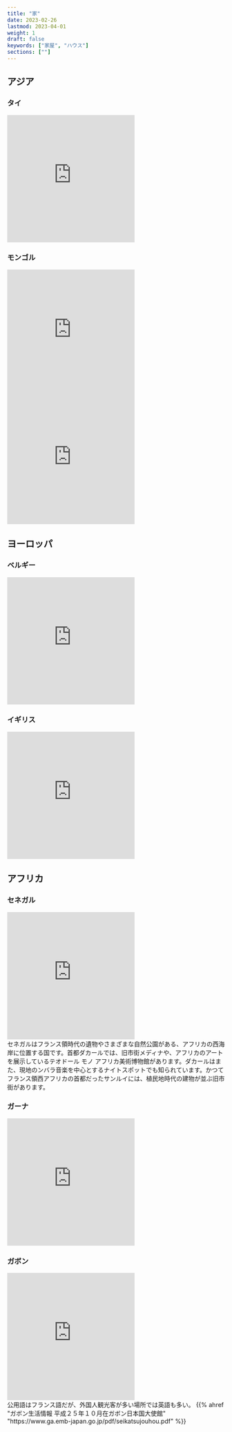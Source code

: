```yaml
---
title: "家"
date: 2023-02-26
lastmod: 2023-04-01
weight: 1
draft: false
keywords: ["家屋", "ハウス"]
sections: [""]
---
```


## アジア
### タイ

<div class="googlemap-if">
<iframe src="https://www.google.com/maps/embed?pb=!4v1677806587962!6m8!1m7!1s9AMrWCle0sd6YDWXVCplUg!2m2!1d13.78385165527636!2d100.4800355724545!3f268.8760753930231!4f0.21515041073530483!5f0.7820865974627469" width="295" height="295" style="border:0;" allowfullscreen="" loading="lazy" referrerpolicy="no-referrer-when-downgrade"></iframe>
</div>

### モンゴル

<div class="googlemap-if">
    <iframe src="https://www.google.com/maps/embed?pb=!4v1677394103199!6m8!1m7!1sXGPCGoiwUxoj_lstmAOlKQ!2m2!1d44.94242053213048!2d106.3236007843352!3f284.1202935018038!4f0.2440985444013819!5f1.2524160541835605" width="295" height="295" style="border:0;" allowfullscreen="" loading="lazy" referrerpolicy="no-referrer-when-downgrade"></iframe>
    <iframe src="https://www.google.com/maps/embed?pb=!4v1677395166642!6m8!1m7!1s2em4dwAoEu5HMKDYmSB-7w!2m2!1d47.33290928316569!2d110.6794113779528!3f123.50778845440978!4f-3.5760620203033824!5f1.6710413906733237" width="295" height="295" style="border:0;" allowfullscreen="" loading="lazy" referrerpolicy="no-referrer-when-downgrade"></iframe>
</div>

## ヨーロッパ
### ベルギー

<div class="googlemap-if">
<iframe src="https://www.google.com/maps/embed?pb=!4v1678557094468!6m8!1m7!1sKP65-whUq7db38X7-6wpyA!2m2!1d50.45278245868658!2d4.866271555959639!3f32.604494820724994!4f1.2497344896390956!5f0.7820865974627469" width="295" height="295" style="border:0;" allowfullscreen="" loading="lazy" referrerpolicy="no-referrer-when-downgrade"></iframe>
</div>

### イギリス

<div class="googlemap-if">
<iframe src="https://www.google.com/maps/embed?pb=!4v1677671090311!6m8!1m7!1srhjh_G1qsz-Stw1EUIC3Mw!2m2!1d51.54677375612285!2d-0.1776594417909041!3f211.95812872447297!4f3.541279414326482!5f1.5689463763092348" width="295" height="295" style="border:0;" allowfullscreen="" loading="lazy" referrerpolicy="no-referrer-when-downgrade"></iframe>
</div>

## アフリカ

### セネガル

<div class="googlemap-if">
<iframe src="https://www.google.com/maps/embed?pb=!4v1678795305875!6m8!1m7!1s2RyaX49DVY1aaKV6Y-aT3w!2m2!1d14.13973742263772!2d-15.80403875229427!3f155.35554360779884!4f-2.9031370799852!5f1.3885373026988062" width="295" height="295" style="border:0;" allowfullscreen="" loading="lazy" referrerpolicy="no-referrer-when-downgrade"></iframe>
<div class="description">
セネガルはフランス領時代の遺物やさまざまな自然公園がある、アフリカの西海岸に位置する国です。首都ダカールでは、旧市街メディナや、アフリカのアートを展示しているテオドール モノ アフリカ美術博物館があります。ダカールはまた、現地のンバラ音楽を中心とするナイトスポットでも知られています。かつてフランス領西アフリカの首都だったサンルイには、植民地時代の建物が並ぶ旧市街があります。
</div>
</div>

### ガーナ

<div class="googlemap-if">
<iframe src="https://www.google.com/maps/embed?pb=!4v1678478125367!6m8!1m7!1sCdCsgKiN3JMekOFY91EAhQ!2m2!1d9.300791103887192!2d0.0192295073828421!3f253.48238110154813!4f-2.3334929168116645!5f0.4000000000000002" width="295" height="295" style="border:0;" allowfullscreen="" loading="lazy" referrerpolicy="no-referrer-when-downgrade"></iframe>
</div>

### ガボン

<div class="googlemap-if">

<iframe src="https://www.google.com/maps/embed?pb=!4v1677806055437!6m8!1m7!1ssQPHZ4LIAHLZiWJTiPEBMw!2m2!1d-24.65149887236554!2d25.89633105059427!3f39.00528969441202!4f-3.768960906802704!5f1.952266474749365" width="295" height="295" style="border:0;" allowfullscreen="" loading="lazy" referrerpolicy="no-referrer-when-downgrade"></iframe>
<div class="description">
公用語はフランス語だが、外国人観光客が多い場所では英語も多い。
{{% ahref "ガボン生活情報 平成２５年１０月在ガボン日本国大使館" "https://www.ga.emb-japan.go.jp/pdf/seikatsujouhou.pdf" %}}
</div>
</div>